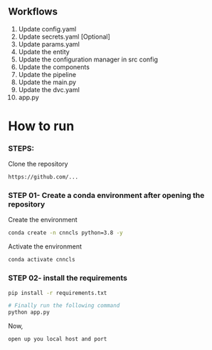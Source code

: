 ## Workflows

1. Update config.yaml
2. Update secrets.yaml [Optional]
3. Update params.yaml
4. Update the entity
5. Update the configuration manager in src config
6. Update the components
7. Update the pipeline 
8. Update the main.py
9. Update the dvc.yaml
10. app.py


# How to run
### STEPS:

Clone the repository

```bash
https://github.com/...
```
### STEP 01- Create a conda environment after opening the repository
Create the environment
```bash
conda create -n cnncls python=3.8 -y
```
Activate the environment
```bash
conda activate cnncls
```


### STEP 02- install the requirements
```bash
pip install -r requirements.txt
```

```bash
# Finally run the following command
python app.py
```

Now,
```bash
open up you local host and port
```